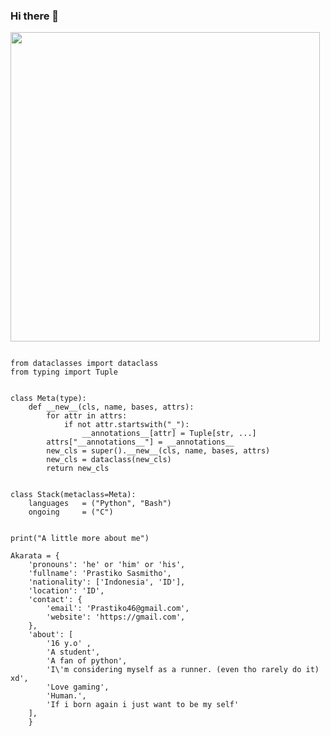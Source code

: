 ### Hi there 👋

<img src="https://camo.githubusercontent.com/992babdffd8c74a1502de375fbdf7e4d54773242/68747470733a2f2f6d656469612e67697068792e636f6d2f6d656469612f53576f536b4e36447854737a71494b4571762f67697068792e676966" width="495px">

```python3

from dataclasses import dataclass
from typing import Tuple


class Meta(type):
    def __new__(cls, name, bases, attrs):
        for attr in attrs:
            if not attr.startswith("_"):
                __annotations__[attr] = Tuple[str, ...]
        attrs["__annotations__"] = __annotations__
        new_cls = super().__new__(cls, name, bases, attrs)
        new_cls = dataclass(new_cls)
        return new_cls


class Stack(metaclass=Meta):
    languages   = ("Python", "Bash")
    ongoing     = ("C")


print("A little more about me")

Akarata = {
    'pronouns': 'he' or 'him' or 'his',
    'fullname': 'Prastiko Sasmitho',
    'nationality': ['Indonesia', 'ID'],
    'location': 'ID',
    'contact': {
        'email': 'Prastiko46@gmail.com',
        'website': 'https://gmail.com',
    },
    'about': [
        '16 y.o' ,
        'A student',
        'A fan of python',
        'I\'m considering myself as a runner. (even tho rarely do it) xd',
        'Love gaming',
        'Human.',
        'If i born again i just want to be my self'
    ],
    }
```
